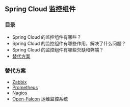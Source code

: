 ## Spring Cloud 监控组件

### 目录
* Spring Cloud 的监控组件有哪些？
* Spring Cloud 的监控组件有哪些作用，解决了什么问题？
* Spring Cloud 的监控组件有哪些欠缺和弊端？
* [替代方案](#替代方案)

### 替代方案
* [Zabbix](../../../Component/Zabbix.md)
* [Prometheus](../../../Component/Prometheus.md)
* [Nagios](../../../Component/Nagios.md)
* [Open-Falcon](../../../Component/Open-Falcon.md) 运维监控系统
